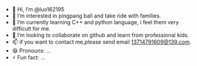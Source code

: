 - 👋 Hi, I’m @luo162195
- 👀 I’m interested in pingpang ball and take ride with families.
- 🌱 I’m currently learning C++ and python language, i feel them very difficult for me.
- 💞️ I’m looking to collaborate on github and learn from professional kids.
- 📫 if you want to contact me,please send email 13714791609@139.com.
- 😄 Pronouns: ...
- ⚡ Fun fact: ...

<!---
luo162195/luo162195 is a ✨ special ✨ repository because its `README.md` (this file) appears on your GitHub profile.
You can click the Preview link to take a look at your changes.
--->

